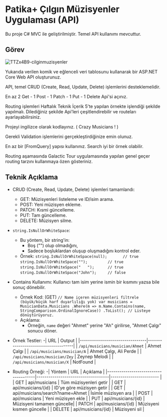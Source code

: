 # Patika+ Çılgın Müzisyenler Uygulaması (API)
Bu proje C# MVC ile geliştirilmiştir. Temel API kullanımı mevcuttur.

## Görev
![TTZx4B9-cilginmuzisyenler](https://github.com/user-attachments/assets/61dad684-10d9-4acb-aea8-5963985b2cfc)

Yukarıda verilen komik ve eğlenceli veri tablosunu kullanarak bir ASP.NET Core Web API oluşturunuz.

API, temel CRUD (Create, Read, Update, Delete) işlemlerini desteklemelidir.

En az 2 Get - 1 Post - 1 Patch - 1 Put - 1 Delete Api'si açınız.

Routing işlemleri Haftalık Teknik İçerik 5'te yapılan örnekte işlendiği şekilde yapılmalı. Dilediğiniz şekilde Api'leri çeşitlendirebilir ve routeları ayarlayabilirsiniz.

Projeyi ingilizce olarak kodlayınız. ( Crazy Musicians ! )

Gerekli Validation işlemlerini gerçekleştirdiğinize emin olunuz.

En az bir [FromQuery] yapısı kullanınız. Search iyi bir örnek olabilir.

Routing aşamasında Galactic Tour uygulamasında yapılan genel geçer routing tarzını kullanmaya özen gösteriniz.


## Teknik Açıklama
- CRUD (Create, Read, Update, Delete) işlemleri tamamlandı:
  - GET: Müzisyenleri listeleme ve ID/isim arama.
  - POST: Yeni müzisyen ekleme.
  - PATCH: Kısmi güncelleme.
  - PUT: Tam güncelleme.
  - DELETE: Müzisyen silme.
    
- `string.IsNullOrWhiteSpace`:
  - Bu yöntem, bir string'in:
    - Boş ("") olup olmadığını,
    - Sadece boşluklardan oluşup oluşmadığını kontrol eder.
   - Örnek:
       `string.IsNullOrWhiteSpace(null);       // true  `
       `string.IsNullOrWhiteSpace("");         // true  `
       `string.IsNullOrWhiteSpace("   ");      // true  `
       `string.IsNullOrWhiteSpace("John");     // false  `
     
- Contains Kullanımı: Kullanıcı tam isim yerine ismin bir kısmını yazsa bile sonuç dönebilir.
    - Örnek Kod: (GET)
      `// Name içeren müzisyenleri filtrele (büyük/küçük harf duyarlılığı yok)
    var musicians = MusicianData.Musicians
        .Where(m => m.Name.Contains(name, StringComparison.OrdinalIgnoreCase))
        .ToList(); // Listeye dönüştürüyoruz.`
    - Açıklama:
      - Örneğin, `name` değeri "Ahmet" yerine "Ah" girilirse, "Ahmet Çalgı" sonucu döner.

- Örnek Testler:
  -| URL                             | Output                              |
   |---------------------------------|-------------------------------------|
   | `/api/musicians/musician/Ahmet` | Ahmet Çalgı                         |
   | `/api/musicians/musician/A`     | Ahmet Çalgı, Ali Perde              |
   | `/api/musicians/musician/Zey`   | Zeynep Melodi                       |
   | `/api/musicians/musician/X`     | NotFound                            |


- Routing Örneği:
  -| Yöntem	                          | URL	                               | Açıklama                  |
   |--------------------------------------|------------------------------------|------------------------   |
   | GET	                          | api/musicians	               | Tüm müzisyenleri getir    |
   | GET                              	  | api/musicians/{id}	               | ID'ye göre müzisyen getir |
   | GET	                          | api/musicians/search?name=Ahmet    | İsimle müzisyen ara       |
   | POST	                          | api/musicians                      | Yeni müzisyen ekle        |
   | PUT	                          | api/musicians/{id}                 | Müzisyeni tamamen güncelle|
   | PATCH	                          | api/musicians/{id}	               | Müzisyeni kısmen güncelle |
   | DELETE	                          | api/musicians/{id}	               | Müzisyeni sil             |
		


